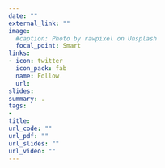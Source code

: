 ```yaml
---
date: ""
external_link: ""
image:
  #caption: Photo by rawpixel on Unsplash
  focal_point: Smart
links:
- icon: twitter
  icon_pack: fab
  name: Follow
  url: 
slides: 
summary: .
tags:
- 
title: 
url_code: ""
url_pdf: ""
url_slides: ""
url_video: ""
---
```


